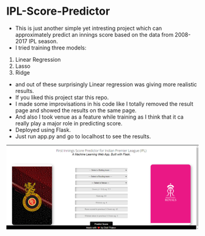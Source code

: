 # IPL-Score-Predictor

- This is just another simple yet intresting project which can approximately predict an innings score based on the data from 2008-2017 IPL season.  
- I tried training three models:  
 1. Linear Regression  
 2. Lasso  
 3. Ridge  
- and out of these surprisingly Linear regression was giving more realistic results.  
- If you liked this project star this repo.    
- I made some improvisations in his code like I totally removed the result page and showed the results on the same page.  
- And also I took venue as a feature while training as I think that it ca really play a major role in predicting score.  
- Deployed using Flask.  
- Just run app.py and go to localhost to see the results.  

![image](https://github.com/thakordixit567/IPL-SCORE-PREDICTION/blob/master/img/ipls.png)
